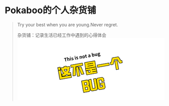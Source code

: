 # Pokaboo的个人杂货铺

> Try your best when you are young.Never regret. 
>
> 杂货铺：记录生活已经工作中遇到的心得体会
![](./docs/icon/bug.png)
